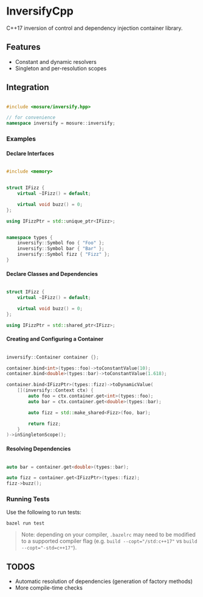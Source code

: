 # InversifyCpp
C++17 inversion of control and dependency injection container library.


## Features
- Constant and dynamic resolvers
- Singleton and per-resolution scopes


## Integration

```cpp

#include <mosure/inversify.hpp>

// for convenience
namespace inversify = mosure::inversify;

```


### Examples

#### Declare Interfaces

```cpp

#include <memory>


struct IFizz {
    virtual ~IFizz() = default;

    virtual void buzz() = 0;
};

using IFizzPtr = std::unique_ptr<IFizz>;

```

```cpp

namespace types {
    inversify::Symbol foo { "Foo" };
    inversify::Symbol bar { "Bar" };
    inversify::Symbol fizz { "Fizz" };
}

```


#### Declare Classes and Dependencies

```cpp

struct IFizz {
    virtual ~IFizz() = default;

    virtual void buzz() = 0;
};

using IFizzPtr = std::shared_ptr<IFizz>;

```


#### Creating and Configuring a Container

```cpp

inversify::Container container {};

container.bind<int>(types::foo)->toConstantValue(10);
container.bind<double>(types::bar)->toConstantValue(1.618);

container.bind<IFizzPtr>(types::fizz)->toDynamicValue(
    [](inversify::Context ctx) {
        auto foo = ctx.container.get<int>(types::foo);
        auto bar = ctx.container.get<double>(types::bar);

        auto fizz = std::make_shared<Fizz>(foo, bar);

        return fizz;
    }
)->inSingletonScope();

```


#### Resolving Dependencies

```cpp

auto bar = container.get<double>(types::bar);

auto fizz = container.get<IFizzPtr>(types::fizz);
fizz->buzz();

```


### Running Tests

Use the following to run tests:

`bazel run test`

> Note: depending on your compiler, `.bazelrc` may need to be modified to a supported compiler flag (e.g. `build --copt="/std:c++17"` vs `build --copt="-std=c++17"`).


## TODOS
- Automatic resolution of dependencies (generation of factory methods)
- More compile-time checks
